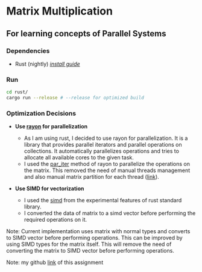# Matrix Multiplication

## For learning concepts of Parallel Systems

### Dependencies

- Rust (nightly) _[install guide](https://www.rust-lang.org/tools/install)_

### Run

```bash
cd rust/
cargo run --release # --release for optimized build
```

### Optimization Decisions

- **Use [rayon](https://docs.rs/rayon/latest/rayon/) for parallelization**
  - As I am using rust, I decided to use rayon for parallelization. It is a library that provides parallel iterators and parallel operations on collections. It automatically parallelizes operations and tries to allocate all available cores to the given task.
  - I used the [par_iter](https://docs.rs/rayon/latest/rayon/iter/trait.IntoParallelRefIterator.html#tymethod.par_iter) method of rayon to parallelize the operations on the matrix. This removed the need of manual threads management and also manual matrix partition for each thread ([link](https://github.com/rayon-rs/rayon/blob/master/FAQ.md)).

- **Use SIMD for vectorization**
  - I used the [simd](https://doc.rust-lang.org/stable/std/simd/) from the experimental features of rust standard library.
  - I converted the data of matrix to a simd vector before performing the required operations on it.

Note: Current implementation uses matrix with normal types and converts to SIMD vector before performing operations. This can be improved by using SIMD types for the matrix itself. This will remove the need of converting the matrix to SIMD vector before performing operations.

Note: my github [link](https://github.com/eelfire/matrix-multiplication) of this assignment
